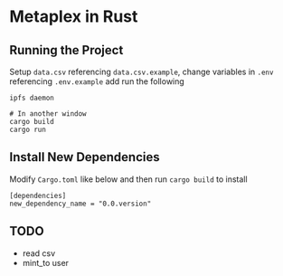 # Metaplex in Rust

## Running the Project

Setup `data.csv` referencing `data.csv.example`, change variables in `.env` referencing `.env.example` add run the following

```
ipfs daemon

# In another window
cargo build
cargo run
```

## Install New Dependencies

Modify `Cargo.toml` like below and then run `cargo build` to install

```
[dependencies]
new_dependency_name = "0.0.version"
```

## TODO

- read csv
- mint_to user
